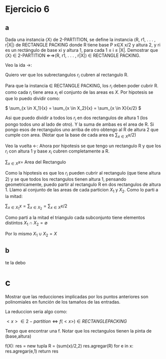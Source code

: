 # Ejercicio 6
## a
Dada una instancia ⟨X⟩ de 2-PARTITION, 
se define la instancia ⟨R, r1, . . . , r|X|⟩ de RECTANGLE PACKING donde R tiene base P
x∈X x/2 y altura 2, y ri es un rectángulo de
base xi y altura 1, para cada 1 ≤ i ≤ |X|. 
Demostrar que ⟨X⟩ ∈ 2-PARTITION ⇐⇒⟨R, r1, . . . , r|X|⟩ ∈ RECTANGLE PACKING.

Veo la ida $\rightarrow$:

Quiero ver que los subrectangulos $r_i$ cubren al rectangulo R.

Para que la instancia $\in$ RECTANGLE PACKING, los $r_i$ deben poder cubrir R. como cada $r_i$ tiene area
$x_i$ el conjunto de las areas es $X$.
Por hipotesis se que lo puedo dividir como: 

$
\sum_{x \in X_1}{x} = 
\sum_{x \in X_2}{x} = 
\sum_{x \in X}{x/2}
$

Asi que puedo dividir a todos los $r_i$ en dos rectangulos de altura 1 (los pongo todos uno al lado de otro). Y la suma de ambas es el area de R. Si pongo esos de rectangulos uno arriba de otro obtengo al R de altura 2 que cumple con area. 
(Notar que la base de cada area es $\sum_{x \in X}{x/2}$)

Veo la vuelta $\leftarrow$:
Ahora por hipotesis se que tengo un rectangulo R y que los $r_i$ con altura 1 y base $x_i$ cubren completamente a R.

$\sum_{x \in X} x =$ Area del Rectangulo

Como la hipotesis es que los $r_i$ pueden cubrir al rectangulo (que tiene altura 2)
y se que todos los rectangulos tienen altura 1, pensando geometricamente, puedo
partir al rectangulo R en dos rectangulos de altura 1.
Llamo al conjunto de las areas de cada particion $X_1$ y $X_2$. Como lo parti a la mitad:

$\sum_{x \in X_1} x = \sum_{x \in X_2} = \sum_{x \in X} x/2$ 

Como parti a la mitad el triangulo cada subconjunto tiene elementos distintos $X_1\cap X_2 = \emptyset$

Por lo mismo $X_1 \cup X_2 = X$


## b
te la debo

# c
Mostrar que las reducciones implicadas por los puntos anteriores son polinomiales en función
de los tamaños de las entradas.

La reduccion seria algo como:

$<x> \in 2-partition \iff  f(<x>) \in RECTANGLE PACKING$

Tengo que encontrar una f. Notar que los rectangulos tienen la pinta de (base,altura)

f(X):
    res = new tupla
    R = (sum(x)/2,2)
    res.agregar(R)
    for e in x:
        res.agregar(e,1)
    return res